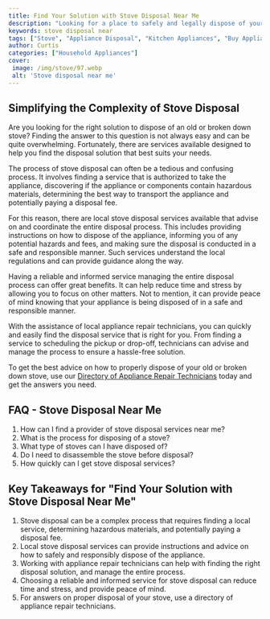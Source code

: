 ```yaml
---
title: Find Your Solution with Stove Disposal Near Me
description: "Looking for a place to safely and legally dispose of your stove Search no more Discover the best places in your area with just a few clicks Learn more about Stove Disposal Near Me and find your solution today"
keywords: stove disposal near
tags: ["Stove", "Appliance Disposal", "Kitchen Appliances", "Buy Appliance"]
author: Curtis
categories: ["Household Appliances"]
cover: 
 image: /img/stove/97.webp
 alt: 'Stove disposal near me'
---
```

## Simplifying the Complexity of Stove Disposal 
Are you looking for the right solution to dispose of an old or broken down stove? Finding the answer to this question is not always easy and can be quite overwhelming. Fortunately, there are services available designed to help you find the disposal solution that best suits your needs. 

The process of stove disposal can often be a tedious and confusing process. It involves finding a service that is authorized to take the appliance, discovering if the appliance or components contain hazardous materials, determining the best way to transport the appliance and potentially paying a disposal fee. 
 
For this reason, there are local stove disposal services available that advise on and coordinate the entire disposal process. This includes providing instructions on how to dispose of the appliance, informing you of any potential hazards and fees, and making sure the disposal is conducted in a safe and responsible manner. Such services understand the local regulations and can provide guidance along the way. 

Having a reliable and informed service managing the entire disposal process can offer great benefits. It can help reduce time and stress by allowing you to focus on other matters. Not to mention, it can provide peace of mind knowing that your appliance is being disposed of in a safe and responsible manner. 

With the assistance of local appliance repair technicians, you can quickly and easily find the disposal service that is right for you. From finding a service to scheduling the pickup or drop-off, technicians can advise and manage the process to ensure a hassle-free solution.

To get the best advice on how to properly dispose of your old or broken down stove, use our [Directory of Appliance Repair Technicians](./pages/appliance-repair-technicians) today and get the answers you need.

## FAQ - Stove Disposal Near Me
1. How can I find a provider of stove disposal services near me?
2. What is the process for disposing of a stove?
3. What type of stoves can I have disposed of?
4. Do I need to disassemble the stove before disposal?
5. How quickly can I get stove disposal services?

## Key Takeaways for "Find Your Solution with Stove Disposal Near Me" 
1. Stove disposal can be a complex process that requires finding a local service, determining hazardous materials, and potentially paying a disposal fee. 
2. Local stove disposal services can provide instructions and advice on how to safely and responsibly dispose of the appliance. 
3. Working with appliance repair technicians can help with finding the right disposal solution, and manage the entire process. 
4. Choosing a reliable and informed service for stove disposal can reduce time and stress, and provide peace of mind. 
5. For answers on proper disposal of your stove, use a directory of appliance repair technicians.
